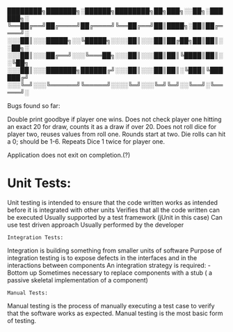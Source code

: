 ████████╗███████╗░██████╗████████╗██╗███╗░░██╗░██████╗░
╚══██╔══╝██╔════╝██╔════╝╚══██╔══╝██║████╗░██║██╔════╝░
░░░██║░░░█████╗░░╚█████╗░░░░██║░░░██║██╔██╗██║██║░░██╗░
░░░██║░░░██╔══╝░░░╚═══██╗░░░██║░░░██║██║╚████║██║░░╚██╗
░░░██║░░░███████╗██████╔╝░░░██║░░░██║██║░╚███║╚██████╔╝
░░░╚═╝░░░╚══════╝╚═════╝░░░░╚═╝░░░╚═╝╚═╝░░╚══╝░╚═════╝░


Bugs found so far:

Double print goodbye if player one wins.
Does not check player one hitting an exact 20 for draw, counts it as a draw if over 20.
Does not roll dice for player two, reuses values from roll one.
Rounds start at two.
Die rolls can hit a 0; should be 1-6.
Repeats Dice 1 twice for player one.

Application does not exit on completion.(?)


<h1>Unit Tests:</h1>

Unit testing is intended to ensure that the
code written works as intended before it is
integrated with other units
Verifies that all the code written can be
executed
Usually supported by a test framework
(jUnit in this case)
Can use test driven approach
Usually performed by the developer


    Integration Tests:

Integration is building something from
smaller units of software
Purpose of integration testing is to expose
defects in the interfaces and in the
interactions between components
An integration strategy is required:
    - Bottom up
    Sometimes necessary to replace
    components with a stub ( a passive skeletal
    implementation of a component)

    Manual Tests:

Manual testing is the process of manually executing a
test case to verify that the software works as expected.
Manual testing is the most basic form of testing.


